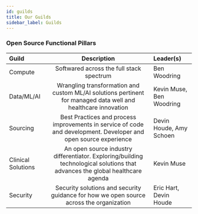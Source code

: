 ```yaml
---
id: guilds
title: Our Guilds
sidebar_label: Guilds
---
```


### Open Source Functional Pillars

| Guild              |                                                          Description                                                          | Leader(s)                |
| :----------------- | :---------------------------------------------------------------------------------------------------------------------------: | :----------------------- |
| Compute            |                                           Softwared across the full stack spectrum                                            | Ben Woodring             |
| Data/ML/AI         |         Wrangling transformation and custom ML/AI solutions pertinent for managed data well and healthcare innovation         | Kevin Muse, Ben Woodring |
| Sourcing           |       Best Practices and process improvements in service of code and development. Developer and open source experience        | Devin Houde, Amy Schoen  |
| Clinical Solutions | An open source industry differentiator. Exploring/building technological solutions that advances the global healthcare agenda | Kevin Muse               |
| Security           |                    Security solutions and security guidance for how we open source across the organization                    | Eric Hart, Devin Houde   |
